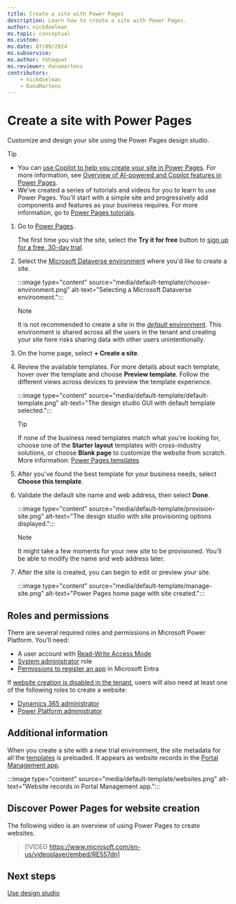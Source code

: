 ```yaml
---
title: Create a site with Power Pages
description: Learn how to create a site with Power Pages.
author: nickdoelman
ms.topic: conceptual
ms.custom: 
ms.date: 07/09/2024
ms.subservice:
ms.author: tbhagwat
ms.reviewer: danamartens
contributors:
    - nickdoelman
    - DanaMartens
---
```


# Create a site with Power Pages

Customize and design your site using the Power Pages design studio. 

> [!TIP]
> 
> - You can [use Copilot to help you create your site in Power Pages](create-site-copilot.md). For more information, see [Overview of AI-powered and Copilot features in Power Pages](../configure/ai-copilot-overview.md).
> - We've created a series of tutorials and videos for you to learn to use Power Pages. You'll start with a simple site and progressively add components and features as your business requires. For more information, go to [Power Pages tutorials](tutorial-overview.md).

1. Go to [Power Pages](https://make.powerpages.microsoft.com/).

    The first time you visit the site, select the **Try it for free** button to [sign up for a free, 30-day trial](trial-signup.md).

1. Select the [Microsoft Dataverse environment](/power-platform/admin/environments-overview) where you'd like to create a site.

    :::image type="content" source="media/default-template/choose-environment.png" alt-text="Selecting a Microsoft Dataverse environment.":::

    > [!NOTE]
    > It is not recommended to create a site in the [*default* environment](/power-platform/admin/environments-overview#the-default-environment). This environment is shared across all the users in the tenant and creating your site here risks sharing data with other users unintentionally.

1. On the home page, select **+ Create a site**.

1. Review the available templates. For more details about each template, hover over the template and choose **Preview template**. Follow the different views across devices to preview the template experience.

    :::image type="content" source="media/default-template/default-template.png" alt-text="The design studio GUI with default template selected.":::

    > [!TIP]
    > If none of the business need templates match what you're looking for, choose one of the **Starter layout** templates with cross-industry solutions, or choose **Blank page** to customize the website from scratch. More information: [Power Pages templates](../templates/index.md)

1. After you've found the best template for your business needs, select **Choose this template**.

1. Validate the default site name and web address, then select **Done**.

    :::image type="content" source="media/default-template/provision-site.png" alt-text="The design studio with site provisioning options displayed.":::

    > [!NOTE]
    > It might take a few moments for your new site to be provisioned. You'll be able to modify the name and web address later.

1. After the site is created, you can begin to edit or preview your site.

    :::image type="content" source="media/default-template/manage-site.png" alt-text="Power Pages home page with site created.":::

## Roles and permissions
 There are several required roles and permissions in Microsoft Power Platform. You'll need:
 
 - A user account with [Read-Write Access Mode](/power-pages/admin/admin-roles#read-write-access-mode)
 - [System administrator](/power-pages/admin/admin-roles#system-administrator) role
 - [Permissions to register an app](/azure/active-directory/develop/howto-create-service-principal-portal#permissions-required-for-registering-an-app) in Microsoft Entra

If [website creation is disabled in the tenant](/power-apps/maker/portals/control-portal-creation), users will also need at least one of the following roles to create a website:

 - [Dynamics 365 administrator](/power-pages/admin/admin-roles#dynamics-365-administrator)
 - [Power Platform administrator](/power-pages/admin/admin-roles#power-platform-administrator)

## Additional information

When you create a site with a new trial environment, the site metadata for all the [templates](../templates/index.md) is preloaded. It appears as website records in the [Portal Management app](../configure/portal-management-app.md).

:::image type="content" source="media/default-template/websites.png" alt-text="Website records in Portal Management app.":::

## Discover Power Pages for website creation

The following video is an overview of using Power Pages to create websites.<br />

> [!VIDEO https://www.microsoft.com/en-us/videoplayer/embed/RE557dn]

## Next steps

[Use design studio](use-design-studio.md)

